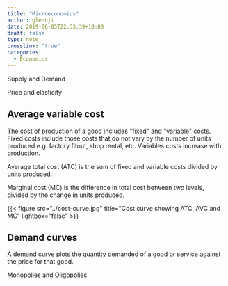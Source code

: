 ```yaml
---
title: "Microeconomics"
author: glennji
date: 2019-06-05T22:33:39+10:00
draft: false
type: note
crosslink: "true"
categories:
  - Economics
---
```


Supply and Demand

Price and elasticity

## Average variable cost

The cost of production of a good includes "fixed" and "variable" costs. Fixed costs include those costs that do not
vary by the number of units produced e.g. factory fitout, shop rental, etc. Variables costs increase with production.

Average total cost (ATC) is the sum of fixed and variable costs divided by units produced.

Marginal cost (MC) is the difference in total cost between two levels, divided by the change in units produced.

{{< figure src="../cost-curve.jpg" title="Cost curve showing ATC, AVC and MC" lightbox="false" >}}

## Demand curves

A demand curve plots the quantity demanded of a good or service against the price for that good.

Monopolies and Oligopolies
